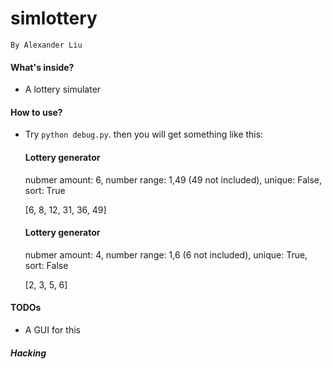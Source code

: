 simlottery
==========
    By Alexander Liu


#### What's inside?

* A lottery simulater

#### How to use?

* Try `python debug.py`. then you will get something like this:

    #### Lottery generator ####
    nubmer amount: 6, number range: 1,49 (49 not included), unique: False, sort: True

    [6, 8, 12, 31, 36, 49]
    #### Lottery generator ####
    nubmer amount: 4, number range: 1,6 (6 not included), unique: True, sort: False

    [2, 3, 5, 6]


#### TODOs

* A GUI for this


##### Hacking
